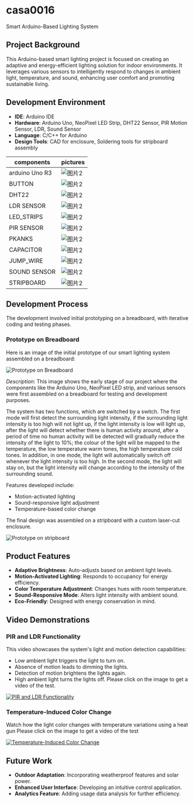 # casa0016
 Smart Arduino-Based Lighting System

## Project Background
This Arduino-based smart lighting project is focused on creating an adaptive and energy-efficient lighting solution for indoor environments. It leverages various sensors to intelligently respond to changes in ambient light, temperature, and sound, enhancing user comfort and promoting sustainable living.

## Development Environment
- **IDE**: Arduino IDE
- **Hardware**: Arduino Uno, NeoPixel LED Strip, DHT22 Sensor, PIR Motion Sensor, LDR, Sound Sensor
- **Language**: C/C++ for Arduino
- **Design Tools**: CAD for enclosure, Soldering tools for stripboard assembly

|components | pictures | 
| ------- | ------- | 
| arduino Uno R3   |  <img src="https://github.com/liangleiliu-lab/casa0016/blob/main/pictures/ARDUINO.jpg" alt="图片2">  |
| BUTTON   | <img src="https://github.com/liangleiliu-lab/casa0016/blob/main/pictures/BUTTON.jpg" alt="图片2">   |
| DHT22  | <img src="https://github.com/liangleiliu-lab/casa0016/blob/main/pictures/DHT22.jpg" alt="图片2">   |
| LDR SENSOR   | <img src="https://github.com/liangleiliu-lab/casa0016/blob/main/pictures/LDR.jpg" alt="图片2">   |
| LED_STRIPS   | <img src="https://github.com/liangleiliu-lab/casa0016/blob/main/pictures/LED_STRIP.jpg" alt="图片2">   |
| PIR SENSOR   | <img src="https://github.com/liangleiliu-lab/casa0016/blob/main/pictures/PIR.jpg" alt="图片2">   |
| PKANKS   | <img src="https://github.com/liangleiliu-lab/casa0016/blob/main/pictures/Planks%20for%20laser%20cutting.jpg" alt="图片2">   |
| CAPACITOR  | <img src="https://github.com/liangleiliu-lab/casa0016/blob/main/pictures/capacitor.jpg" alt="图片2">   |
| JUMP_WIRE  | <img src="https://github.com/liangleiliu-lab/casa0016/blob/main/pictures/jump_wire.jpg" alt="图片2">   |
| SOUND SENSOR   | <img src="https://github.com/liangleiliu-lab/casa0016/blob/main/pictures/sound_sensor.jpg" alt="图片2">   |
| STRIPBOARD   | <img src="https://github.com/liangleiliu-lab/casa0016/blob/main/pictures/stripboard.jpg" alt="图片2">   |

## Development Process
The development involved initial prototyping on a breadboard, with iterative coding and testing phases.
### Prototype on Breadboard

Here is an image of the initial prototype of our smart lighting system assembled on a breadboard:

![Prototype on Breadboard]( https://github.com/liangleiliu-lab/casa0016/blob/main/pictures/prototype_on_board.png)

*Description*: This image shows the early stage of our project where the components like the Arduino Uno, NeoPixel LED strip, and various sensors were first assembled on a breadboard for testing and development purposes.

The system has two functions, which are switched by a switch. The first mode will first detect the surrounding light intensity, if the surrounding light intensity is too high will not light up, if the light intensity is low will light up, after the light will detect whether there is human activity around, after a period of time no human activity will be detected will gradually reduce the intensity of the light to 10%; the colour of the light will be mapped to the temperature, the low temperature warm tones, the high temperature cold tones. In addition, in one mode, the light will automatically switch off whenever the light intensity is too high. In the second mode, the light will stay on, but the light intensity will change according to the intensity of the surrounding sound.

Features developed include:
- Motion-activated lighting
- Sound-responsive light adjustment
- Temperature-based color change

The final design was assembled on a stripboard with a custom laser-cut enclosure.

![Prototype on stripboard]( https://github.com/liangleiliu-lab/casa0016/blob/main/pictures/%E5%BE%AE%E4%BF%A1%E5%9B%BE%E7%89%87_20240110143847.jpg)

## Product Features
- **Adaptive Brightness**: Auto-adjusts based on ambient light levels.
- **Motion-Activated Lighting**: Responds to occupancy for energy efficiency.
- **Color Temperature Adjustment**: Changes hues with room temperature.
- **Sound-Responsive Mode**: Alters light intensity with ambient sound.
- **Eco-Friendly**: Designed with energy conservation in mind.
## Video Demonstrations

### PIR and LDR Functionality
This video showcases the system's light and motion detection capabilities:
- Low ambient light triggers the light to turn on.
- Absence of motion leads to dimming the lights.
- Detection of motion brightens the lights again.
- High ambient light turns the lights off.
Please click on the image to get a video of the test.

[![PIR and LDR Functionality](https://github.com/liangleiliu-lab/casa0016/blob/main/test_presentation/383fad217de8e0ed550265989b889f2f.jpg)](https://github.com/liangleiliu-lab/casa0016/blob/main/test_presentation/383fad217de8e0ed550265989b889f2f.mp4)

### Temperature-Induced Color Change
Watch how the light color changes with temperature variations using a heat gun
Please click on the image to get a video of the test

[![Temperature-Induced Color Change](https://github.com/liangleiliu-lab/casa0016/blob/main/test_presentation/41a0a2142cf68fdd3831e19f4db4e728.jpg)](https://github.com/liangleiliu-lab/casa0016/blob/main/test_presentation/41a0a2142cf68fdd3831e19f4db4e728.mp4)

## Future Work
- **Outdoor Adaptation**: Incorporating weatherproof features and solar power.
- **Enhanced User Interface**: Developing an intuitive control application.
- **Analytics Feature**: Adding usage data analysis for further efficiency.


